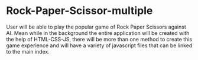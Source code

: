 # Rock-Paper-Scissor-multiple
User will be able to play the popular game of Rock Paper Scissors against AI. Mean while in the background the entire application will be created with the help of HTML-CSS-JS, there will be more than one method to create this game experience and will have a variety of javascript files that can be linked to the main index.
